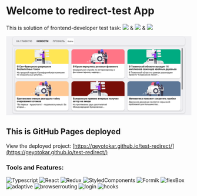 # Welcome to redirect-test App

This is solution of frontend-developer test task: ![](https://img.shields.io/badge/-login-00A98F?style=flat-square) & 
![](https://img.shields.io/badge/-redirect-00A98F?style=flat-square) & ![](https://img.shields.io/badge/-privateRouting-00A98F?style=flat-square)

![Header](https://github.com/geyotokar/test-redirect/blob/main/src/assets/images/Redirect.png)

## This is GitHub Pages deployed

View the deployed project: [https://geyotokar.github.io/test-redirect/](https://geyotokar.github.io/test-redirect/)

### Tools and Features:
![Typescript](https://img.shields.io/badge/-Typescript-0E34A0?style=for-the-badge&logo=typescript)
![React](https://img.shields.io/badge/-React-FF4747?style=for-the-badge&logo=react)
![Redux](https://img.shields.io/badge/-Redux-DA2864?style=for-the-badge&logo=redux)
![StyledComponents](https://img.shields.io/badge/-StyledComponents-DB7093?style=for-the-badge&logo=styled-components&logoColor=white&logoWidth=30)
![Formik](https://img.shields.io/badge/-Formik-656D78?style=for-the-badge)
![flexBox](https://img.shields.io/badge/-flexBox-7A1FA2?style=for-the-badge)
![adaptive](https://img.shields.io/badge/-adaptive-0ABF53?style=for-the-badge)
![browserrouting](https://img.shields.io/badge/-browserRouting-967ADC?style=for-the-badge)
![login](https://img.shields.io/badge/-login-A0D468?style=for-the-badge)
![hooks](https://img.shields.io/badge/-hooks-C0EB6A?style=for-the-badge)
